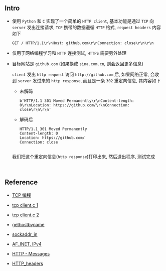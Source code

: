 ##	Intro

*	使用 `Python` 和 `C` 实现了一个简单的 `HTTP client`, 基本功能是通过 `TCP` 向 `server` 发出连接请求, `TCP` 携带的数据遵循 `HTTP` 格式, `request headers` 内容如下

	```
	GET / HTTP/1.1\r\nHost: github.com\r\nConnection: close\r\n\r\n
	```

*	仅用于网络编程学习和 `HTTP` 连接测试, `HTTPS` 需要另外处理

*	目标网站是 `github.com` (如果换成 `sina.com.cn`, 则会返回更多信息)

	`client` 发出 `http request` 访问 `http://github.com` 后, 如果网络正常, 会收到 `server` 发过来的 `http response`, 而且是一条 `302` 重定向信息, 其内容如下

	*	未解码

		```
		b'HTTP/1.1 301 Moved Permanently\r\nContent-length: 0\r\nLocation: https://github.com/\r\nConnection: close\r\n\r\n'
		```

	*	解码后

		```
		HTTP/1.1 301 Moved Permanently
		Content-length: 0
		Location: https://github.com/
		Connection: close


		```

	我们把这个重定向信息(`http response`)打印出来, 然后退出程序, 测试完成

	<br>

##	Reference

*	[TCP 编程](https://www.liaoxuefeng.com/wiki/0014316089557264a6b348958f449949df42a6d3a2e542c000/001432004374523e495f640612f4b08975398796939ec3c000)

*	[tcp client.c 1](https://blog.csdn.net/u012234115/article/details/54142273)

*	[tcp client.c 2](https://blog.csdn.net/u013377887/article/details/62429457)

*	[gethostbyname](http://man7.org/linux/man-pages/man3/gethostbyname.3.html)

*	[sockaddr_in](https://www.gta.ufrj.br/ensino/eel878/sockets/sockaddr_inman.html)

*	[AF_INET, IPv4](https://stackoverflow.com/questions/1593946/what-is-af-inet-and-why-do-i-need-it)

*	[HTTP - Messages](https://www.tutorialspoint.com/http/http_messages.htm)

*	[HTTP_headers](https://jjayyyyyyy.github.io/2017/05/01/HTTP_headers.html)
